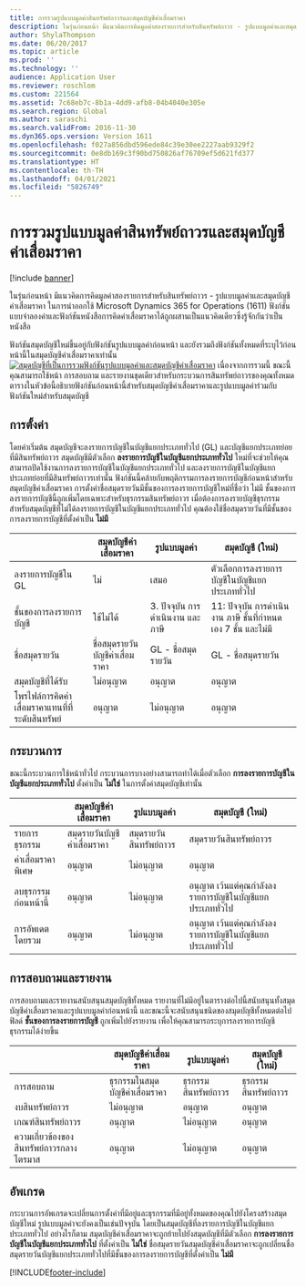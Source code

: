```yaml
---
title: การรวมรูปแบบมูลค่าสินทรัพย์ถาวรและสมุดบัญชีค่าเสื่อมราคา
description: ในรุ่นก่อนหน้า มีแนวคิดการคิดมูลค่าสองรายการสำหรับสินทรัพย์ถาวร - รูปแบบมูลค่าและสมุดบัญชีค่าเสื่อมราคา ในการนำออกใช้ Microsoft Dynamics 365 for Operations (1611) ฟังก์ชันแบบจำลองค่าและฟังก์ชันหนังสือการคิดค่าเสื่อมราคาได้ถูกผสานเป็นแนวคิดเดียวซึ่งรู้จักกันว่าเป็นหนังสือ
author: ShylaThompson
ms.date: 06/20/2017
ms.topic: article
ms.prod: ''
ms.technology: ''
audience: Application User
ms.reviewer: roschlom
ms.custom: 221564
ms.assetid: 7c68eb7c-8b1a-4dd9-afb8-04b4040e305e
ms.search.region: Global
ms.author: saraschi
ms.search.validFrom: 2016-11-30
ms.dyn365.ops.version: Version 1611
ms.openlocfilehash: f027a856dbd596ede84c39e30ee2227aab9329f2
ms.sourcegitcommit: 0e8db169c3f90bd750826af76709ef5d621fd377
ms.translationtype: HT
ms.contentlocale: th-TH
ms.lasthandoff: 04/01/2021
ms.locfileid: "5826749"
---
```

# <a name="fixed-asset-value-model-and-depreciation-book-merge"></a>การรวมรูปแบบมูลค่าสินทรัพย์ถาวรและสมุดบัญชีค่าเสื่อมราคา

[!include [banner](../includes/banner.md)]

ในรุ่นก่อนหน้า มีแนวคิดการคิดมูลค่าสองรายการสำหรับสินทรัพย์ถาวร - รูปแบบมูลค่าและสมุดบัญชีค่าเสื่อมราคา ในการนำออกใช้ Microsoft Dynamics 365 for Operations (1611) ฟังก์ชันแบบจำลองค่าและฟังก์ชันหนังสือการคิดค่าเสื่อมราคาได้ถูกผสานเป็นแนวคิดเดียวซึ่งรู้จักกันว่าเป็นหนังสือ

ฟังก์ชันสมุดบัญชีใหม่ขึ้นอยู่กับฟังก์ชันรูปแบบมูลค่าก่อนหน้า และยังรวมถึงฟังก์ชันทั้งหมดที่ระบุไว้ก่อนหน้านี้ในสมุดบัญชีค่าเสื่อมราคาเท่านั้น [![สมุดบัญชีที่เป็นการรวมฟังก์ชันรูปแบบมูลค่าและสมุดบัญชีค่าเสื่อมราคา](./media/fixed-assets.png)](./media/fixed-assets.png) เนื่องจากการรวมนี้ ขณะนี้คุณสามารถใช้หน้า การสอบถาม และรายงานชุดเดียวสำหรับกระบวนการสินทรัพย์ถาวรของคุณทั้งหมด ตารางในหัวข้อนี้อธิบายฟังก์ชันก่อนหน้านี้สำหรับสมุดบัญชีค่าเสื่อมราคาและรูปแบบมูลค่าร่วมกับฟังก์ชันใหม่สำหรับสมุดบัญชี

## <a name="setup"></a>การตั้งค่า
โดยค่าเริ่มต้น สมุดบัญชีจะลงรายการบัญชีในบัญชีแยกประเภททั่วไป (GL) และบัญชีแยกประเภทย่อยที่มีสินทรัพย์ถาวร สมุดบัญชีมีตัวเลือก **ลงรายการบัญชีในบัญชีแยกประเภททั่วไป** ใหม่ที่จะช่วยให้คุณสามารถปิดใช้งานการลงรายการบัญชีในบัญชีแยกประเภททั่วไป และลงรายการบัญชีในบัญชีแยกประเภทย่อยที่มีสินทรัพย์ถาวรเท่านั้น ฟังก์ชันนี้คล้ายกับพฤติกรรมการลงรายการบัญชีก่อนหน้าสำหรับสมุดบัญชีค่าเสื่อมราคา การตั้งค่าชื่อสมุดรายวันมีชั้นของการลงรายการบัญชีใหม่ที่ชื่อว่า ไม่มี ชั้นของการลงรายการบัญชีนี้ถูกเพิ่มโดยเฉพาะสำหรับธุรกรรมสินทรัพย์ถาวร เมื่อต้องการลงรายบัญชีธุรกรรมสำหรับสมุดบัญชีที่ไม่ได้ลงรายการบัญชีในบัญชีแยกประเภททั่วไป คุณต้องใช้ชื่อสมุดรายวันที่มีชั้นของการลงรายการบัญชีที่ตั้งค่าเป็น **ไม่มี**

| &nbsp;                                           | สมุดบัญชีค่าเสื่อมราคา               | รูปแบบมูลค่า                     | สมุดบัญชี (ใหม่)                                              |
|--------------------------------------------------|---------------------------------|---------------------------------|---------------------------------------------------------|
| ลงรายการบัญชีใน GL                                   | ไม่                           | เสมอ                          | ตัวเลือกการลงรายการบัญชีในบัญชีแยกประเภททั่วไป                                |
| ชั้นของการลงรายการบัญชี                                   | ใช้ไม่ได้                  | 3. ปัจจุบัน การดำเนินงาน และภาษี | 11: ปัจจุบัน การดำเนินงาน ภาษี ชั้นที่กำหนดเอง 7 ชั้น และไม่มี |
| ชื่อสมุดรายวัน                                    | ชื่อสมุดรายวันบัญชีค่าเสื่อมราคา | GL - ชื่อสมุดรายวัน              | GL - ชื่อสมุดรายวัน                                      |
| สมุดบัญชีที่ได้รับ                                    | ไม่อนุญาต                     | อนุญาต                         | อนุญาต                                                 |
| โพรไฟล์การคิดค่าเสื่อมราคาแทนที่ที่ระดับสินทรัพย์ | อนุญาต                         | ไม่อนุญาต                     | อนุญาต                                                 |

## <a name="processes"></a>กระบวนการ
ขณะนี้กระบวนการใช้หน้าทั่วไป กระบวนการบางอย่างสามารถทำได้เมื่อตัวเลือก **การลงรายการบัญชีในบัญชีแยกประเภททั่วไป** ตั้งค่าเป็น **ไม่ใช่** ในการตั้งค่าสมุดบัญชีเท่านั้น

| &nbsp;                                           | สมุดบัญชีค่าเสื่อมราคา               | รูปแบบมูลค่า                     | สมุดบัญชี (ใหม่)                                              |
|--------------------------------|---------------------------|---------------------|------------------------------------------|
| รายการธุรกรรม              | สมุดรายวันบัญชีค่าเสื่อมราคา | สมุดรายวันสินทรัพย์ถาวร | สมุดรายวันสินทรัพย์ถาวร                      |
| ค่าเสื่อมราคาพิเศษ             | อนุญาต                   | ไม่อนุญาต         | อนุญาต                                  |
| ลบธุรกรรมก่อนหน้านี้ | อนุญาต                   | ไม่อนุญาต         | อนุญาต เว้นแต่คุณกำลังลงรายการบัญชีในบัญชีแยกประเภททั่วไป |
| การอัพเดตโดยรวม                    | อนุญาต                   | ไม่อนุญาต         | อนุญาต เว้นแต่คุณกำลังลงรายการบัญชีในบัญชีแยกประเภททั่วไป |

## <a name="inquiries-and-reports"></a>การสอบถามและรายงาน
การสอบถามและรายงานสนับสนุนสมุดบัญชีทั้งหมด รายงานที่ไม่มีอยู่ในตารางต่อไปนี้สนับสนุนทั้งสมุดบัญชีค่าเสื่อมราคาและรูปแบบมูลค่าก่อนหน้านี้ และขณะนี้จะสนับสนุนชนิดของสมุดบัญชีทั้งหมดต่อไป ฟิลด์ **ชั้นของการลงรายการบัญชี** ถูกเพิ่มไปยังรายงาน เพื่อให้คุณสามารถระบุการลงรายการบัญชีธุรกรรมได้ง่ายขึ้น

| &nbsp;                                           | สมุดบัญชีค่าเสื่อมราคา               | รูปแบบมูลค่า                     | สมุดบัญชี (ใหม่)                                              |
|---------------------------------------|--------------------------------|--------------------------|--------------------------|
| การสอบถาม                             | ธุรกรรมในสมุดบัญชีค่าเสื่อมราคา | ธุรกรรมสินทรัพย์ถาวร | ธุรกรรมสินทรัพย์ถาวร |
| งบสินทรัพย์ถาวร                 | ไม่อนุญาต                    | อนุญาต                  | อนุญาต                  |
| เกณฑ์สินทรัพย์ถาวร                     | อนุญาต                        | ไม่อนุญาต              | อนุญาต                  |
| ความเกี่ยวข้องของสินทรัพย์ถาวรกลางไตรมาส | อนุญาต                        | ไม่อนุญาต              | อนุญาต                  |

## <a name="upgrade"></a>อัพเกรด
กระบวนการอัพเกรดจะเปลี่ยนการตั้งค่าที่มีอยู่และธุรกรรมที่มีอยู่ทั้งหมดของคุณไปยังโครงสร้างสมุดบัญชีใหม่ รูปแบบมูลค่าจะยังคงเป็นเช่นปัจจุบัน โดยเป็นสมุดบัญชีที่ลงรายการบัญชีในบัญชีแยกประเภททั่วไป อย่างไรก็ตาม สมุดบัญชีค่าเสื่อมราคาจะถูกย้ายไปยังสมุดบัญชีที่มีตัวเลือก **การลงรายการบัญชีในบัญชีแยกประเภททั่วไป** ที่ตั้งค่าเป็น **ไม่ใช่** ชื่อสมุดรายวันสมุดบัญชีค่าเสื่อมราคาจะถูกเปลี่ยนชื่อสมุดรายวันบัญชีแยกประเภททั่วไปที่มีชั้นของการลงรายการบัญชีที่ตั้งค่าเป็น **ไม่มี**





[!INCLUDE[footer-include](../../includes/footer-banner.md)]
